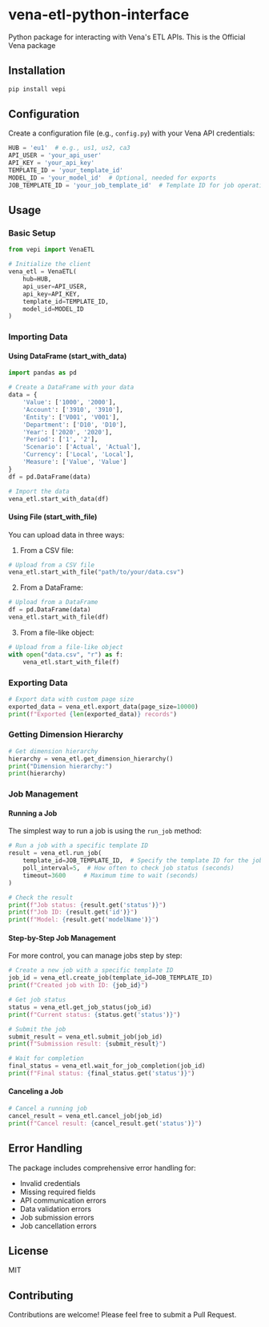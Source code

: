 # vena-etl-python-interface
Python package for interacting with Vena's ETL APIs. This is the Official Vena package

## Installation

```bash
pip install vepi
```

## Configuration

Create a configuration file (e.g., `config.py`) with your Vena API credentials:

```python
HUB = 'eu1'  # e.g., us1, us2, ca3
API_USER = 'your_api_user'
API_KEY = 'your_api_key'
TEMPLATE_ID = 'your_template_id'
MODEL_ID = 'your_model_id'  # Optional, needed for exports
JOB_TEMPLATE_ID = 'your_job_template_id'  # Template ID for job operations
```

## Usage

### Basic Setup

```python
from vepi import VenaETL

# Initialize the client
vena_etl = VenaETL(
    hub=HUB,
    api_user=API_USER,
    api_key=API_KEY,
    template_id=TEMPLATE_ID,
    model_id=MODEL_ID
)
```

### Importing Data

#### Using DataFrame (start_with_data)

```python
import pandas as pd

# Create a DataFrame with your data
data = {
    'Value': ['1000', '2000'],
    'Account': ['3910', '3910'],
    'Entity': ['V001', 'V001'],
    'Department': ['D10', 'D10'],
    'Year': ['2020', '2020'],
    'Period': ['1', '2'],
    'Scenario': ['Actual', 'Actual'],
    'Currency': ['Local', 'Local'],
    'Measure': ['Value', 'Value']
}
df = pd.DataFrame(data)

# Import the data
vena_etl.start_with_data(df)
```

#### Using File (start_with_file)

You can upload data in three ways:

1. From a CSV file:
```python
# Upload from a CSV file
vena_etl.start_with_file("path/to/your/data.csv")
```

2. From a DataFrame:
```python
# Upload from a DataFrame
df = pd.DataFrame(data)
vena_etl.start_with_file(df)
```

3. From a file-like object:
```python
# Upload from a file-like object
with open("data.csv", "r") as f:
    vena_etl.start_with_file(f)
```

### Exporting Data

```python
# Export data with custom page size
exported_data = vena_etl.export_data(page_size=10000)
print(f"Exported {len(exported_data)} records")
```

### Getting Dimension Hierarchy

```python
# Get dimension hierarchy
hierarchy = vena_etl.get_dimension_hierarchy()
print("Dimension hierarchy:")
print(hierarchy)
```

### Job Management

#### Running a Job

The simplest way to run a job is using the `run_job` method:

```python
# Run a job with a specific template ID
result = vena_etl.run_job(
    template_id=JOB_TEMPLATE_ID,  # Specify the template ID for the job
    poll_interval=5,  # How often to check job status (seconds)
    timeout=3600     # Maximum time to wait (seconds)
)

# Check the result
print(f"Job status: {result.get('status')}")
print(f"Job ID: {result.get('id')}")
print(f"Model: {result.get('modelName')}")
```

#### Step-by-Step Job Management

For more control, you can manage jobs step by step:

```python
# Create a new job with a specific template ID
job_id = vena_etl.create_job(template_id=JOB_TEMPLATE_ID)
print(f"Created job with ID: {job_id}")

# Get job status
status = vena_etl.get_job_status(job_id)
print(f"Current status: {status.get('status')}")

# Submit the job
submit_result = vena_etl.submit_job(job_id)
print(f"Submission result: {submit_result}")

# Wait for completion
final_status = vena_etl.wait_for_job_completion(job_id)
print(f"Final status: {final_status.get('status')}")
```

#### Canceling a Job

```python
# Cancel a running job
cancel_result = vena_etl.cancel_job(job_id)
print(f"Cancel result: {cancel_result.get('status')}")
```

## Error Handling

The package includes comprehensive error handling for:
- Invalid credentials
- Missing required fields
- API communication errors
- Data validation errors
- Job submission errors
- Job cancellation errors

## License

MIT

## Contributing

Contributions are welcome! Please feel free to submit a Pull Request. 